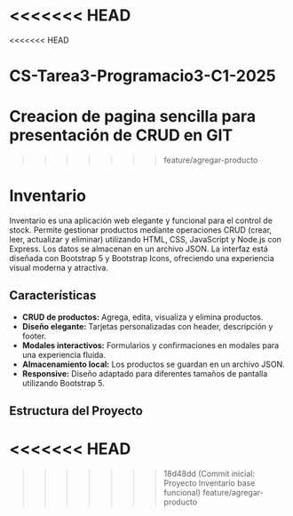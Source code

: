 <<<<<<< HEAD
=======
<<<<<<< HEAD
# CS-Tarea3-Programacio3-C1-2025
Creacion de pagina sencilla para presentación de CRUD en GIT
=======
>>>>>>> feature/agregar-producto
# Inventario

Inventario es una aplicación web elegante y funcional para el control de stock. Permite gestionar productos mediante operaciones CRUD (crear, leer, actualizar y eliminar) utilizando HTML, CSS, JavaScript y Node.js con Express. Los datos se almacenan en un archivo JSON. La interfaz está diseñada con Bootstrap 5 y Bootstrap Icons, ofreciendo una experiencia visual moderna y atractiva.

## Características

- **CRUD de productos:** Agrega, edita, visualiza y elimina productos.
- **Diseño elegante:** Tarjetas personalizadas con header, descripción y footer.
- **Modales interactivos:** Formularios y confirmaciones en modales para una experiencia fluida.
- **Almacenamiento local:** Los productos se guardan en un archivo JSON.
- **Responsive:** Diseño adaptado para diferentes tamaños de pantalla utilizando Bootstrap 5.

## Estructura del Proyecto

<<<<<<< HEAD
=======
>>>>>>> 18d48dd (Commit inicial: Proyecto Inventario base funcional)
>>>>>>> feature/agregar-producto

